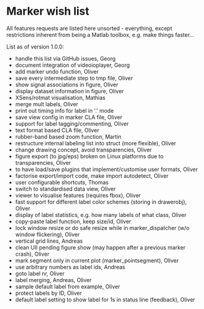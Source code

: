 # Marker wish list

All features requests are listed here unsorted - everything, except restrictions inherent from being a Matlab toolbox, e.g. make things faster...

List as of version 1.0.0:

* handle this list via GitHub issues, Georg
* document integration of videoioplayer, Georg
* add marker undo function, Oliver
* save every intermediate step to tmp file, Oliver
* show signal associations in figure, Oliver
* display dataset information in figure, Oliver
* XSens/rotmat visualisation, Mathias
* merge mult labels, Oliver
* print out timing info for label in '.' mode
* save view config in marker CLA file, Oliver
* support for label tagging/commenting, Oliver
* text format based CLA file, Oliver
* rubber-band based zoom function, Martin
* restructure internal labeling list into struct (more flexible), Oliver
* change drawing concept, avoid transparencies, Oliver
* figure export (to jpg/eps) broken on Linux platforms due to transparencies, Oliver
* to have load/save plugins that implement/customise user formats, Oliver
* factorise export/import code, make import autodetect, Oliver
* user configurable shortcuts, Thomas
* switch to standardised data view, Oliver
* viewer to visualise features (requires fbox), Oliver
* fast support for different label color schemes (storing in drawerobj), Oliver
* display of label statistics, e.g. how many labels of what class, Oliver
* copy-paste label function, keep size/id, Oliver
* lock window resize or do safe resize while in marker_dispatcher (w/o window flickering), Oliver
* vertical grid lines, Andreas
* clean UII pending figure show (may happen after a previous marker crash), Oliver
* mark segment only in current plot (marker_pointsegment), Oliver
* use arbitrary numbers as label ids, Andreas
* goto label nr, Oliver
* label merging, Andreas, Oliver
* sample default label from example, Oliver
* protect labels by ID, Oliver
* default label setting to show label for 1s in status line (feedback), Oliver

